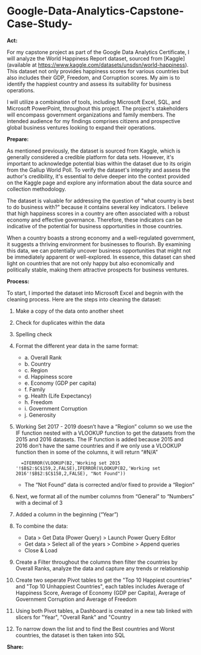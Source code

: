 # Google-Data-Analytics-Capstone-Case-Study-

**Act:**

For my capstone project as part of the Google Data Analytics Certificate, I will analyze the World Happiness Report dataset, sourced from [Kaggle] (available at https://www.kaggle.com/datasets/unsdsn/world-happiness). This dataset not only provides happiness scores for various countries but also includes their GDP, Freedom, and Corruption scores. My aim is to identify the happiest country and assess its suitability for business operations.

I will utilize a combination of tools, including Microsoft Excel, SQL, and Microsoft PowerPoint, throughout this project. The project's stakeholders will encompass government organizations and family members. The intended audience for my findings comprises citizens and prospective global business ventures looking to expand their operations.


**Prepare:**

As mentioned previously, the dataset is sourced from Kaggle, which is generally considered a credible platform for data sets. However, it's important to acknowledge potential bias within the dataset due to its origin from the Gallup World Poll. To verify the dataset's integrity and assess the author's credibility, it's essential to delve deeper into the context provided on the Kaggle page and explore any information about the data source and collection methodology.

The dataset is valuable for addressing the question of "what country is best to do business with?" because it contains several key indicators. I believe that high happiness scores in a country are often associated with a robust economy and effective governance. Therefore, these indicators can be indicative of the potential for business opportunities in those countries.

When a country boasts a strong economy and a well-regulated government, it suggests a thriving environment for businesses to flourish. By examining this data, we can potentially uncover business opportunities that might not be immediately apparent or well-explored. In essence, this dataset can shed light on countries that are not only happy but also economically and politically stable, making them attractive prospects for business ventures.


**Process:**

To start, I imported the dataset into Microsoft Excel and begnin with the cleaning process. Here are the steps into cleaning the dataset:
1. Make a copy of the data onto another sheet
2. Check for duplicates within the data 
3. Spelling check
4. Format the different year data in the same format:
   - a. Overall Rank
   - b. Country
   - c. Region
   - d. Happiness score
   - e. Economy (GDP per capita)
   - f. Family 
   - g. Health (Life Expectancy)
   - h. Freedom
   - i. Government Corruption
   - j. Generosity

5. Working Set 2017 - 2019 doesn’t have a “Region” column so we use the IF function nested with a VLOOKUP function to get the datasets from the 2015 and 2016 datasets. The IF function is added because 2015 and 2016 don’t have the same countries and if we only use a VLOOKUP function then in some of the columns, it will return “#N/A”

         =IFERROR(VLOOKUP(B2,'Working set 2015 '!$B$2:$C$159,2,FALSE),IFERROR(VLOOKUP(B2,'Working set 2016'!$B$2:$C$158,2,FALSE), "Not Found"))
   
   - The “Not Found” data is corrected and/or fixed to provide a “Region” 

7. Next, we format all of the number columns from “General” to “Numbers” with a decimal of 3
8. Added a column in the beginning (“Year”)
9. To combine the data:
   -  Data > Get Data (Power Query) > Launch Power Query Editor 
   -  Get data > Select all of the years > Combine > Append queries 
   -  Close & Load
10. Create a Filter throughout the columns then filter the countries by Overall Ranks, analyze the data and capture any trends or relationship
11. Create two seperate Pivot tables to get the "Top 10 Happiest countries" and "Top 10 Unhappiest Countries", each tables includes Average of Happiness Score, Average of Economy (GDP per Capita), Average of Government Corruption and Average of Freedom
12. Using both Pivot tables, a Dashboard is created in a new tab linked with slicers for "Year", "Overall Rank" and "Country
13. To narrow down the list and to find the Best countries and Worst countries, the dataset is then taken into SQL

**Share:** 



